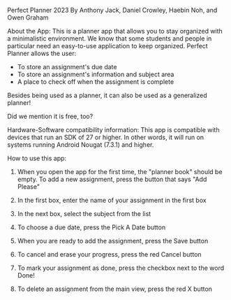 Perfect Planner
2023 By Anthony Jack, Daniel Crowley, Haebin Noh, and Owen Graham

About the App:
This is a planner app that allows you to stay organized with a minimalistic environment. We know
that some students and people in particular need an easy-to-use application to keep organized. Perfect
Planner allows the user:
* To store an assignment's due date
* To store an assignment's information and subject area
* A place to check off when the assignment is complete

Besides being used as a planner, it can also be used as a generalized planner!

Did we mention it is free, too?

Hardware-Software compatibility information:
This app is compatible with devices that run an SDK of 27 or higher. In other words, it will run on systems
running Android Nougat (7.3.1) and higher.

How to use this app:
1. When you open the app for the first time, the "planner book" should be empty. To add a new assignment, press the 
button that says "Add Please"

2. In the first box, enter the name of your assignment in the first box

3. In the next box, select the subject from the list

4. To choose a due date, press the Pick A Date button

5. When you are ready to add the assignment, press the Save button

6. To cancel and erase your progress, press the red Cancel button

7. To mark your assignment as done, press the checkbox next to the word Done!

8. To delete an assignment from the main view, press the red X button